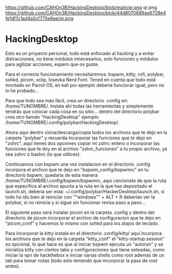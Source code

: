 https://github.com/CAHOn3R/HackingDesktop/blob/main/qr.png
qr.png
https://github.com/CAHOn3R/HackingDesktop/blob/44d8070689ae6728e4fe1df7c1ad4a5cf775e8ae/qr.png
# HackingDesktop

Esto es un proyecto personal, todo está enfocado al hacking y a evitar distracciones, no tiene módulos innecesarios, solo funciones y módulos para agilizar acciones, espero que os guste.


Para el correcto funcionamiento necesitaremos: bspwm, kitty, rofi, polybar, sxhkd, picom, xclip, Iosevka Nerd Font. Tened en cuenta que todo está montado en Parrot OS, en kali por ejemplo debería funcionar igual, pero no lo he probado…


Para que todo sea más fácil, crea un directorio .config en: /home/TUNOMBRE/.
Instala ahí todas las herramientas y simplemente tendrás que colocar cada cosa en su sitio...
dentro del directorio polybar crea otro llamdo "HackingDesktop" ejemplo: /home/TUNOMBRE/.config/polybar/HackingDesktop/.


Ahora aquí dentro clona/descarga/copia todos los archivos que te dejo en la carpeta "polybar" y recuerda incorporar las funciones que te dejo en "zshrc",
aquí tienes dos opciones copiar mi zshrc entero o incorporar las funciones que te doy en el archivo "zshrc_funciones" a tu propio archivo, ya sea zshrc o bashrc (lo que utilices).


Continuamos con bspwm una vez instalacion en el directorio .config incorpora el archivo que te dejo en "bspwm_config/bspwmrc" en tu directorio bspwm, quedaría de esta manera /home/TUNOMBRE/.config/bspwm/bspwmrc, aquí cercionate de que la ruta que especifica el archivo apunta a la ruta en la que has depositado el launch.sh, debería ser esta: ~/.config/polybar/HackerDesktop/launch.sh, si todo ha ido bien al reiniciar con ""windows"" + ALT + R deberias ver la polybar, si no reinicia y si sigue sin funcionar revisa paso a paso...


El siguiente paso será instalar picom en la carpeta .config y dentro del directorio de picom incorporar el archivo de configuracion que te dejo en "picom_conf" y hacemos lo mismo con sxhkd para los atajos de teclado.


Para incorporar la kitty instala en el directorio .config/kitty/ aquí incorpora los archivos que te dejo en la carpeta "kitty_conf" el "kitty-startup.session" es opcional, lo que hace es que al iniciar bspwm ejecuta un "autorun" y se inicializa kitty con ciertos tabs y configuraciones que tiene seteadas, como iniciar la vpn de hackthebox e iniciar varias shells como root además de un tab para tomar notas (todo esto teniendo que incorporar la pass de root antes).


